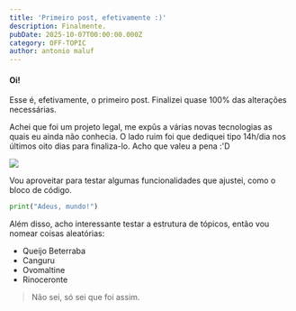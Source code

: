 ```yaml
---
title: 'Primeiro post, efetivamente :)'
description: Finalmente.
pubDate: 2025-10-07T00:00:00.000Z
category: OFF-TOPIC
author: antonio maluf
---
```


#### Oi!

Esse é, efetivamente, o primeiro post. Finalizei quase 100% das alterações  necessárias. 

Achei que foi um projeto legal, me expûs a várias novas tecnologias as quais eu ainda não conhecia. O lado ruim foi que dediquei tipo 14h/dia nos últimos oito dias para finaliza-lo. Acho que valeu a pena :'D

![](/images/1.jpg)

Vou aproveitar para testar algumas funcionalidades que ajustei, como o bloco de código. 

```python
print("Adeus, mundo!")
```

Além disso, acho interessante testar a estrutura de tópicos, então vou nomear coisas aleatórias:

* Queijo
  Beterraba
* Canguru
* Ovomaltine
* Rinoceronte

> Não sei, só sei que foi assim.

